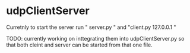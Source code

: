 # udpClientServer


Curretnly to start the server run  " server.py  "    and "client.py  127.0.0.1   <text> "  
  
  
  TODO: 
  currently working on inttegrating them into udpClientServer.py   so that both cleint and server can be started from that one file.
  
  
  
  
